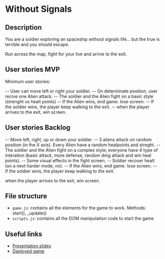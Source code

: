 # Without Signals <!--Posible name-->

<!-- When you finish, add a nice screenshot of your game -->
<!--[<img src="./img/page.png">]()-->

## Description

You are a soldier exploring an spaceship without signals life... but the true is terrible and you should escape.

Run across the map, fight for your live and arrive to the exit.

## User stories MVP

Minimum user stories:

-- User can move left or right your soldier.
-- On determinate position, user recive one Alien attack.
-- The soldier and the Alien fight on a basic style (strenght vs healt points)
-- If the Alien wins, end game. lose screen.
-- If the soldier wins, the player keep walking to the exit.
-- when the player arrives to the exit, win screen.

## User stories Backlog

-- Move left, right, up or down your soldier.
-- 3 aliens attack on random position (in the X axis). Every Alien have a random healpoints and streght.
-- The soldier and the Alien fight on a complex style; everyone have 4 type of interation (basic attack, more defense, random dmg attack and win heal points).
-- Some visual effects in the fight screen.
-- Soldier recover healt (on a next harder mode, no).
-- If the Alien wins, end game. lose screen.
-- If the soldier wins, the player keep walking to the exit.

when the player arrives to the exit, win screen.

## File structure

- <code>game.js</code>: contains all the elements for the game to work. Methods: start(), \_update()
- <code>scripts.js</code>: contains all the DOM manipulation code to start the game

## Useful links

<!-- When you finish, add these links and commit -->

- [Presentation slides]()
- [Deployed game]()
